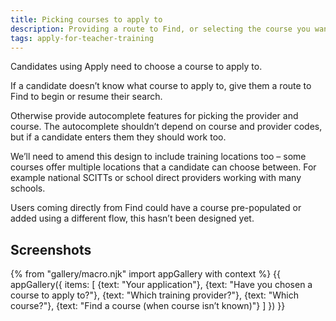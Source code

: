```yaml
---
title: Picking courses to apply to
description: Providing a route to Find, or selecting the course you want.
tags: apply-for-teacher-training
---
```

Candidates using Apply need to choose a course to apply to.

If a candidate doesn’t know what course to apply to, give them a route to Find to begin or resume their search.

Otherwise provide autocomplete features for picking the provider and course. The autocomplete shouldn’t depend on course and provider codes, but if a candidate enters them they should work too.

We’ll need to amend this design to include training locations too – some courses offer multiple locations that a candidate can choose between. For example national SCITTs or school direct providers working with many schools.

Users coming directly from Find could have a course pre-populated or added using a different flow, this hasn’t been designed yet.

## Screenshots

{% from "gallery/macro.njk" import appGallery with context %}
{{ appGallery({
  items: [
    {text: "Your application"},
    {text: "Have you chosen a course to apply to?"},
    {text: "Which training provider?"},
    {text: "Which course?"},
    {text: "Find a course (when course isn’t known)"}
  ]
}) }}

